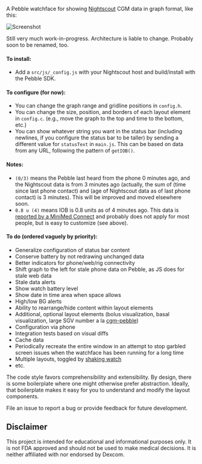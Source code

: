 A Pebble watchface for showing [Nightscout](https://github.com/nightscout/cgm-remote-monitor) CGM data in graph format, like this:

![Screenshot](http://i.imgur.com/DfCeIs2.png)

Still very much work-in-progress. Architecture is liable to change. Probably soon to be renamed, too.

#### To install:
* Add a `src/js/_config.js` with your Nightscout host and build/install with the Pebble SDK.

#### To configure (for now):
* You can change the graph range and gridline positions in `config.h`.
* You can change the size, position, and borders of each layout element in `config.c`. (e.g., move the graph to the top and time to the bottom, etc.)
* You can show whatever string you want in the status bar (including newlines, if you configure the status bar to be taller) by sending a different value for `statusText` in `main.js`. This can be based on data from any URL, following the pattern of `getIOB()`.

#### Notes:
* `(0/3)` means the Pebble last heard from the phone 0 minutes ago, and the Nightscout data is from 3 minutes ago (actually, the sum of (time since last phone contact) and (age of Nightscout data as of last phone contact) is 3 minutes). This will be improved and moved elsewhere soon.
* `0.8 u (4)` means IOB is 0.8 units as of 4 minutes ago. This data is [reported by a MiniMed Connect](https://github.com/mddub/minimed-connect-to-nightscout) and probably does not apply for most people, but is easy to customize (see above).

#### To do (ordered vaguely by priority):
* Generalize configuration of status bar content
* Conserve battery by not redrawing unchanged data
* Better indicators for phone/web/rig connectivity
* Shift graph to the left for stale phone data on Pebble, as JS does for stale web data
* Stale data alerts
* Show watch battery level
* Show date in time area when space allows
* High/low BG alerts
* Ability to rearrange/hide content within layout elements
* Additional, optional layout elements (bolus visualization, basal visualization, large SGV number a la [cgm-pebble](https://github.com/nightscout/cgm-pebble))
* Configuration via phone
* Integration tests based on visual diffs
* Cache data
* Periodically recreate the entire window in an attempt to stop garbled screen issues when the watchface has been running for a long time
* Multiple layouts, toggled by [shaking watch](https://developer.getpebble.com/guides/pebble-apps/sensors/accelerometer/#tap-event-service)
* etc.

The code style favors comprehensibility and extensibility. By design, there is some boilerplate where one might otherwise prefer abstraction. Ideally, that boilerplate makes it easy for you to understand and modify the layout components.

File an issue to report a bug or provide feedback for future development.

## Disclaimer

This project is intended for educational and informational purposes only. It is not FDA approved and should not be used to make medical decisions. It is neither affiliated with nor endorsed by Dexcom.
